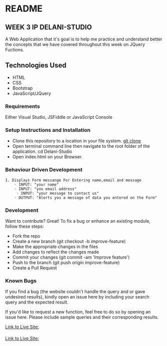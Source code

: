 # README
## WEEK 3 IP DELANI-STUDIO
A Web Application that it's goal is to help me practice and understand better the concepts that we have covered throughout this week on JQuery Fuctions.

## Technologies Used
* HTML 
* CSS
* Bootstrap
* JavaScript/JQuery

### Requirements
Either Visual Studio, JSFiddle or JavaScript Console

### Setup Instructions and Installation
* Clone this repository to a location in your file system. 
[git clone](https://medad8.github.io/gulf-service/)
* Open terminal command line then navigate to the root folder of the application. cd Delani-Studio
* Open index.html on your Browser.

### Behaviour Driven Development
    1. Displays Form messange For Entering name,email and message
        ◦ INPUT: "your name"
        ◦ INPUT: "you email address"
         ◦ INPUT: "your message to contact us"       
        ◦ OUTPUT: "Alerts you a message of data you entered on the Form"
    
### Development
Want to contribute? Great!
To fix a bug or enhance an existing module, follow these steps:
* Fork the repo
* Create a new branch (git checkout -b improve-feature)
* Make the appropriate changes in the files
* Add changes to reflect the changes made
* Commit your changes (git commit -am 'Improve feature')
* Push to the branch (git push origin improve-feature)
* Create a Pull Request
### Known Bugs
If you find a bug (the website couldn't handle the query and or gave undesired results), kindly open an issue here by including your search query and the expected result.

If you'd like to request a new function, feel free to do so by opening an issue here. Please include sample queries and their corresponding results.

 [Link to Live Site:](https://medad8.github.io/Delani-Studio/)
 ####
 [Link to Live Site:](https://medad8.github.io/gulf-service/)